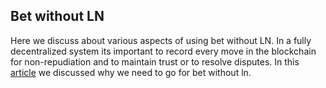 ## Bet without LN

Here we discuss about various aspects of using bet without LN. In a fully decentralized system its important to record every move in the blockchain for non-repudiation and to maintain trust or to resolve disputes. In this [article](./architecture_doc.md#bet-without-ln) we discussed why we need to go for bet without ln. 
